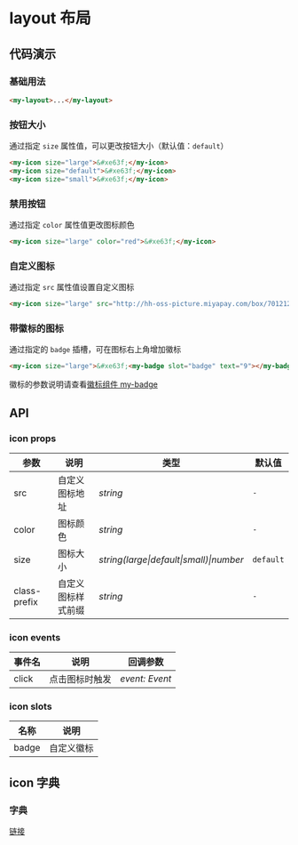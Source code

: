 # layout 布局

## 代码演示

### 基础用法

```html
<my-layout>...</my-layout>
```

### 按钮大小

通过指定 `size` 属性值，可以更改按钮大小（默认值：`default`）

```html
<my-icon size="large">&#xe63f;</my-icon>
<my-icon size="default">&#xe63f;</my-icon>
<my-icon size="small">&#xe63f;</my-icon>
```

### 禁用按钮

通过指定 `color` 属性值更改图标颜色

```html
<my-icon size="large" color="red">&#xe63f;</my-icon>
```

### 自定义图标

通过指定 `src` 属性值设置自定义图标

```html
<my-icon size="large" src="http://hh-oss-picture.miyapay.com/box/7012120c4f9fed5558450de70b20a11d.png"></my-icon>
```

### 带徽标的图标

通过指定的 `badge` 插槽，可在图标右上角增加徽标

```html
<my-icon size="large">&#xe63f;<my-badge slot="badge" text="9"></my-badge></my-icon>
```

徽标的参数说明请查看[徽标组件 my-badge](#/zh-CN/my-badge)

## API

### icon props

| 参数         | 说明               | 类型                                    | 默认值    |
| ------------ | ------------------ | --------------------------------------- | --------- |
| src          | 自定义图标地址     | _string_                                | `-`       |
| color        | 图标颜色           | _string_                                | `-`       |
| size         | 图标大小           | _string(large\|default\|small)\|number_ | `default` |
| class-prefix | 自定义图标样式前缀 | _string_                                | `-`       |

### icon events

| 事件名 | 说明           | 回调参数       |
| ------ | -------------- | -------------- |
| click  | 点击图标时触发 | _event: Event_ |

### icon slots

| 名称  | 说明       |
| ----- | ---------- |
| badge | 自定义徽标 |

## icon 字典

### 字典

[链接](https://www.iconfont.cn/manage/index?spm=a313x.7781069.1998910419.db775f1f3&manage_type=myprojects&projectId=1926676&keyword=&project_type=&page=)
